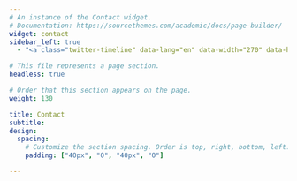 ```yaml
---
# An instance of the Contact widget.
# Documentation: https://sourcethemes.com/academic/docs/page-builder/
widget: contact
sidebar_left: true
  - "<a class="twitter-timeline" data-lang="en" data-width="270" data-height="300" href="https://twitter.com/rosannafcunha?ref_src=twsrc%5Etfw">Tweets by rosannafcunha</a> <script async src="https://platform.twitter.com/widgets.js" charset="utf-8"></script>"

# This file represents a page section.
headless: true

# Order that this section appears on the page.
weight: 130

title: Contact
subtitle:
design:
  spacing:
    # Customize the section spacing. Order is top, right, bottom, left.
    padding: ["40px", "0", "40px", "0"]

---
```



